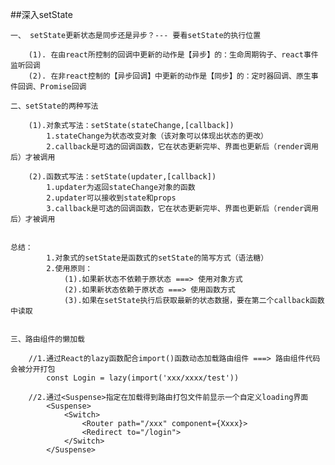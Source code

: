 ##深入setState

    一、 setState更新状态是同步还是异步？--- 要看setState的执行位置

        (1). 在由react所控制的回调中更新的动作是【异步】的：生命周期钩子、react事件监听回调
        (2). 在非react控制的【异步回调】中更新的动作是【同步】的：定时器回调、原生事件回调、Promise回调

    二、setState的两种写法

        (1).对象式写法：setState(stateChange,[callback])
            1.stateChange为状态改变对象（该对象可以体现出状态的更改）
            2.callback是可选的回调函数，它在状态更新完毕、界面也更新后（render调用后）才被调用
        
        (2).函数式写法：setState(updater,[callback])
            1.updater为返回stateChange对象的函数
            2.updater可以接收到state和props
            3.callback是可选的回调函数，它在状态更新完毕、界面也更新后（render调用后）才被调用
    
    
    总结：
            1.对象式的setState是函数式的setState的简写方式（语法糖）
            2.使用原则：
                (1).如果新状态不依赖于原状态 ===> 使用对象方式
                (2).如果新状态依赖于原状态 ===> 使用函数方式
                (3).如果在setState执行后获取最新的状态数据，要在第二个callback函数中读取


    三、路由组件的懒加载

        //1.通过React的lazy函数配合import()函数动态加载路由组件 ===> 路由组件代码会被分开打包
            const Login = lazy(import('xxx/xxxx/test'))

        //2.通过<Suspense>指定在加载得到路由打包文件前显示一个自定义loading界面
            <Suspense>
                <Switch>
                    <Router path="/xxx" component={Xxxx}>
                    <Redirect to="/login">
                </Switch>
            </Suspense>
